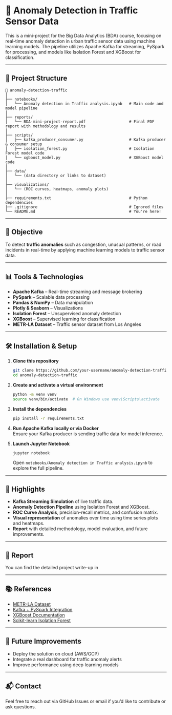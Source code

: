 
# 🚦 Anomaly Detection in Traffic Sensor Data

This is a mini-project for the Big Data Analytics (BDA) course, focusing on real-time anomaly detection in urban traffic sensor data using machine learning models. The pipeline utilizes Apache Kafka for streaming, PySpark for processing, and models like Isolation Forest and XGBoost for classification.

---

## 📁 Project Structure

```
📁 anomaly-detection-traffic
│
├── notebooks/
│   └── Anomaly detection in Traffic analysis.ipynb   # Main code and model pipeline
│
├── reports/
│   └── BDA-mini-project-report.pdf                   # Final PDF report with methodology and results
│
├── scripts/
│   ├── kafka_producer_consumer.py                    # Kafka producer & consumer setup
│   ├── isolation_forest.py                           # Isolation Forest model code
│   └── xgboost_model.py                              # XGBoost model code
│
├── data/
│   └── (data directory or links to dataset)
│
├── visualizations/
│   └── (ROC curves, heatmaps, anomaly plots)
│
├── requirements.txt                                  # Python dependencies
├── .gitignore                                        # Ignored files
└── README.md                                         # You're here!
```

---

## 🧠 Objective

To detect **traffic anomalies** such as congestion, unusual patterns, or road incidents in real-time by applying machine learning models to traffic sensor data.

---

## 📊 Tools & Technologies

- **Apache Kafka** – Real-time streaming and message brokering  
- **PySpark** – Scalable data processing  
- **Pandas & NumPy** – Data manipulation  
- **Plotly & Seaborn** – Visualizations  
- **Isolation Forest** – Unsupervised anomaly detection  
- **XGBoost** – Supervised learning for classification  
- **METR-LA Dataset** – Traffic sensor dataset from Los Angeles

---

## 🛠️ Installation & Setup

1. **Clone this repository**
   ```bash
   git clone https://github.com/your-username/anomaly-detection-traffic.git
   cd anomaly-detection-traffic
   ```

2. **Create and activate a virtual environment**
   ```bash
   python -m venv venv
   source venv/bin/activate  # On Windows use venv\Scripts\activate
   ```

3. **Install the dependencies**
   ```bash
   pip install -r requirements.txt
   ```

4. **Run Apache Kafka locally or via Docker**  
   Ensure your Kafka producer is sending traffic data for model inference.

5. **Launch Jupyter Notebook**
   ```bash
   jupyter notebook
   ```

   Open `notebooks/Anomaly detection in Traffic analysis.ipynb` to explore the full pipeline.

---

## 📌 Highlights

- **Kafka Streaming Simulation** of live traffic data.
- **Anomaly Detection Pipeline** using Isolation Forest and XGBoost.
- **ROC Curve Analysis**, precision-recall metrics, and confusion matrix.
- **Visual representation** of anomalies over time using time series plots and heatmaps.
- **Report** with detailed methodology, model evaluation, and future improvements.

---

## 📄 Report

You can find the detailed project write-up in  


---

## 📚 References

- [METR-LA Dataset](https://github.com/liyaguang/DCRNN)
- [Kafka + PySpark Integration](https://medium.com/@amrut.patil/streaming-data-from-apache-kafka-using-pyspark-a-practical-approach-160d3ee7ed2e)
- [XGBoost Documentation](https://xgboost.readthedocs.io/en/latest/)
- [Scikit-learn Isolation Forest](https://scikit-learn.org/stable/modules/generated/sklearn.ensemble.IsolationForest.html)

---

## 📌 Future Improvements

- Deploy the solution on cloud (AWS/GCP)
- Integrate a real dashboard for traffic anomaly alerts
- Improve performance using deep learning models

---

## 📬 Contact

Feel free to reach out via GitHub Issues or email if you’d like to contribute or ask questions.
